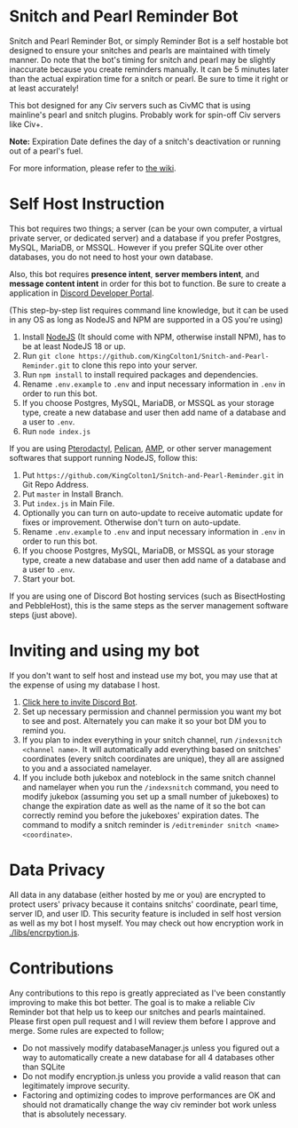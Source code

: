 # Snitch and Pearl Reminder Bot

Snitch and Pearl Reminder Bot, or simply Reminder Bot is a self hostable bot designed to ensure your snitches and pearls are maintained with timely manner. Do note that the bot's timing for snitch and pearl may be slightly inaccurate because you create reminders manually. It can be 5 minutes later than the actual expiration time for a snitch or pearl. Be sure to time it right or at least accurately!

This bot designed for any Civ servers such as CivMC that is using mainline's pearl and snitch plugins. Probably work for spin-off Civ servers like Civ+.

**Note:** Expiration Date defines the day of a snitch's deactivation or running out of a pearl's fuel.

For more information, please refer to [the wiki](https://github.com/KingColton1/Snitch-and-Pearl-Reminder/wiki).

# Self Host Instruction
This bot requires two things; a server (can be your own computer, a virtual private server, or dedicated server) and a database if you prefer Postgres, MySQL, MariaDB, or MSSQL. However if you prefer SQLite over other databases, you do not need to host your own database.

Also, this bot requires **presence intent**, **server members intent**, and **message content intent** in order for this bot to function. Be sure to create a application in [Discord Developer Portal](https://discord.com/developers/applications).

(This step-by-step list requires command line knowledge, but it can be used in any OS as long as NodeJS and NPM are supported in a OS you're using)
1. Install [NodeJS](https://nodejs.org/en/download/package-manager) (It should come with NPM, otherwise install NPM), has to be at least NodeJS 18 or up.
2. Run `git clone https://github.com/KingColton1/Snitch-and-Pearl-Reminder.git` to clone this repo into your server.
3. Run `npm install` to install required packages and dependencies.
4. Rename `.env.example` to `.env` and input necessary information in `.env` in order to run this bot.
5. If you choose Postgres, MySQL, MariaDB, or MSSQL as your storage type, create a new database and user then add name of a database and a user to `.env`.
6. Run `node index.js`

If you are using [Pterodactyl](https://pterodactyl.io/), [Pelican](https://pelican.dev/), [AMP](https://cubecoders.com/AMP), or other server management softwares that support running NodeJS, follow this:
1. Put `https://github.com/KingColton1/Snitch-and-Pearl-Reminder.git` in Git Repo Address.
2. Put `master` in Install Branch.
3. Put `index.js` in Main File.
4. Optionally you can turn on auto-update to receive automatic update for fixes or improvement. Otherwise don't turn on auto-update.
5. Rename `.env.example` to `.env` and input necessary information in `.env` in order to run this bot.
6. If you choose Postgres, MySQL, MariaDB, or MSSQL as your storage type, create a new database and user then add name of a database and a user to `.env`.
7. Start your bot.

If you are using one of Discord Bot hosting services (such as BisectHosting and PebbleHost), this is the same steps as the server management software steps (just above).

# Inviting and using my bot
If you don't want to self host and instead use my bot, you may use that at the expense of using my database I host.

1. [Click here to invite Discord Bot](https://discord.com/oauth2/authorize?client_id=1298235484484538449&permissions=277025475584&integration_type=0&scope=bot).
2. Set up necessary permission and channel permission you want my bot to see and post. Alternately you can make it so your bot DM you to remind you.
3. If you plan to index everything in your snitch channel, run `/indexsnitch <channel name>`. It will automatically add everything based on snitches' coordinates (every snitch coordinates are unique), they all are assigned to you and a associated namelayer.
4. If you include both jukebox and noteblock in the same snitch channel and namelayer when you run the `/indexsnitch` command, you need to modify jukebox (assuming you set up a small number of jukeboxes) to change the expiration date as well as the name of it so the bot can correctly remind you before the jukeboxes' expiration dates. The command to modify a snitch reminder is `/editreminder snitch <name> <coordinate>`.

# Data Privacy
All data in any database (either hosted by me or you) are encrypted to protect users' privacy because it contains snitchs' coordinate, pearl time, server ID, and user ID. This security feature is included in self host version as well as my bot I host myself. You may check out how encryption work in [./libs/encrpytion.js](https://github.com/KingColton1/Snitch-and-Pearl-Reminder/blob/main/libs/encryption.js).

# Contributions
Any contributions to this repo is greatly appreciated as I've been constantly improving to make this bot better. The goal is to make a reliable Civ Reminder bot that help us to keep our snitches and pearls maintained. Please first open pull request and I will review them before I approve and merge. Some rules are expected to follow;
- Do not massively modify databaseManager.js unless you figured out a way to automatically create a new database for all 4 databases other than SQLite
- Do not modify encryption.js unless you provide a valid reason that can legitimately improve security.
- Factoring and optimizing codes to improve performances are OK and should not dramatically change the way civ reminder bot work unless that is absolutely necessary.
